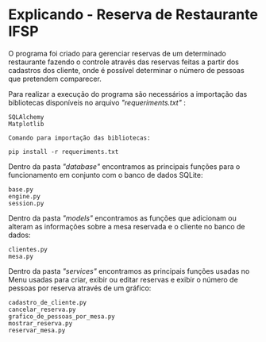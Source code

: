 # Explicando - Reserva de Restaurante IFSP

O programa foi criado para gerenciar reservas de um determinado restaurante fazendo
o controle através das reservas feitas a partir dos cadastros dos cliente, onde é possível 
determinar o número de pessoas que pretendem comparecer.

Para realizar a execução do programa são necessários a
importação das bibliotecas disponíveis no arquivo *"requeriments.txt"* :
```
SQLAlchemy
Matplotlib

Comando para importação das bibliotecas:

pip install -r requeriments.txt
```

Dentro da pasta *"database"* encontramos as principais funções para o funcionamento em
conjunto com o banco de dados SQLite:
```
base.py
engine.py
session.py
```

Dentro da pasta *"models"* encontramos as funções que adicionam ou alteram as informações
sobre a mesa reservada e o cliente no banco de dados:
```
clientes.py
mesa.py
```

Dentro da pasta *"services"* encontramos as principais funções usadas no Menu
usadas para criar, exibir ou editar reservas e exibir o número de pessoas por reserva
através de um gráfico:
```
cadastro_de_cliente.py
cancelar_reserva.py
grafico_de_pessoas_por_mesa.py
mostrar_reserva.py
reservar_mesa.py
```
